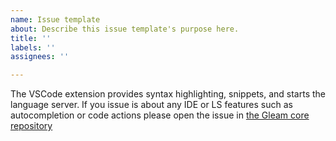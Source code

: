 ```yaml
---
name: Issue template
about: Describe this issue template's purpose here.
title: ''
labels: ''
assignees: ''

---
```


The VSCode extension provides syntax highlighting, snippets, and starts the language server. If you issue is about any IDE or LS features such as autocompletion or code actions please open the issue in [the Gleam core repository](https://github.com/gleam-lang/gleam)
